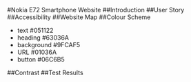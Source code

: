 #Nokia E72 Smartphone Website
##Introduction
##User Story
##Accessibility
##Website Map
##Colour Scheme

- text #051122
- heading #63036A
- background #9FCAF5
- URL #01036A
- button #06C6B5

##Contrast
##Test Results